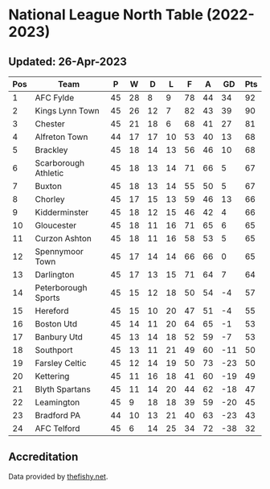 # National League North Table (2022-2023)
## Updated: 26-Apr-2023

| Pos | Team | P | W | D | L | F | A | GD | Pts |
| --- | --- | --- | --- | --- | --- | --- | --- | --- | --- |
| 1 | AFC Fylde | 45 | 28 | 8 | 9 | 78 | 44 | 34 | 92 |
| 2 | Kings Lynn Town | 45 | 26 | 12 | 7 | 82 | 43 | 39 | 90 |
| 3 | Chester | 45 | 21 | 18 | 6 | 68 | 41 | 27 | 81 |
| 4 | Alfreton Town | 44 | 17 | 17 | 10 | 53 | 40 | 13 | 68 |
| 5 | Brackley | 45 | 18 | 14 | 13 | 56 | 46 | 10 | 68 |
| 6 | Scarborough Athletic | 45 | 18 | 13 | 14 | 71 | 66 | 5 | 67 |
| 7 | Buxton | 45 | 18 | 13 | 14 | 55 | 50 | 5 | 67 |
| 8 | Chorley | 45 | 17 | 15 | 13 | 59 | 46 | 13 | 66 |
| 9 | Kidderminster | 45 | 18 | 12 | 15 | 46 | 42 | 4 | 66 |
| 10 | Gloucester | 45 | 18 | 11 | 16 | 71 | 65 | 6 | 65 |
| 11 | Curzon Ashton | 45 | 18 | 11 | 16 | 58 | 53 | 5 | 65 |
| 12 | Spennymoor Town | 45 | 17 | 14 | 14 | 66 | 66 | 0 | 65 |
| 13 | Darlington | 45 | 17 | 13 | 15 | 71 | 64 | 7 | 64 |
| 14 | Peterborough Sports | 45 | 15 | 12 | 18 | 50 | 54 | -4 | 57 |
| 15 | Hereford | 45 | 15 | 10 | 20 | 47 | 51 | -4 | 55 |
| 16 | Boston Utd | 45 | 14 | 11 | 20 | 64 | 65 | -1 | 53 |
| 17 | Banbury Utd | 45 | 13 | 14 | 18 | 52 | 59 | -7 | 53 |
| 18 | Southport | 45 | 13 | 11 | 21 | 49 | 60 | -11 | 50 |
| 19 | Farsley Celtic | 45 | 12 | 14 | 19 | 50 | 73 | -23 | 50 |
| 20 | Kettering | 45 | 11 | 16 | 18 | 41 | 60 | -19 | 49 |
| 21 | Blyth Spartans | 45 | 11 | 14 | 20 | 44 | 62 | -18 | 47 |
| 22 | Leamington | 45 | 9 | 18 | 18 | 39 | 59 | -20 | 45 |
| 23 | Bradford PA | 44 | 10 | 13 | 21 | 40 | 63 | -23 | 43 |
| 24 | AFC Telford | 45 | 6 | 14 | 25 | 34 | 72 | -38 | 32 |

## Accreditation 

Data provided by [thefishy.net](https://www.thefishy.net/).